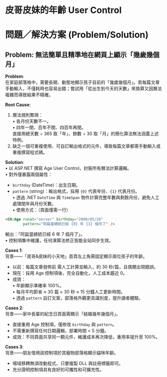 # 皮哥皮妹的年齡 User Control

# 問題／解決方案 (Problem/Solution)

## Problem: 無法簡單且精準地在網頁上顯示「幾歲幾個月」

**Problem**:  
在家庭部落格中，需要長期、動態地顯示孩子目前的「幾歲幾個月」。若每篇文章手動輸入，不僅耗時也容易出錯；嘗試用「從出生到今天的天數」來換算又因曆法複雜而導致結果不精確。

**Root Cause**:  
1. 曆法規則繁瑣：  
   • 各月份天數不一。  
   • 四年一閏、百年不閏、四百年再閏。  
   直接用總天數 ÷ 365 取「年」、餘數 ÷ 30 取「月」的簡化算法無法涵蓋上述特例。  
2. 缺乏一個可重複使用、可自訂輸出格式的元件，導致每篇文章都需手動輸入或重複撰寫程式碼。

**Solution**:  
• 以 ASP.NET 撰寫 Age User Control，封裝所有曆法計算邏輯。  
• 對外僅暴露兩個屬性：  
  - `birthday` (DateTime)：出生日期。  
  - `pattern` (string)：輸出格式，採用 `{0}` 代表年份、`{1}` 代表月份。  
• 透過 .NET `DateTime` 與 `TimeSpan` 物件計算完整年數與剩餘月份，避免人工處理閏年與月份天數。  
• 使用方式：（頁面僅需一行）  
```aspx
<CH:Age runat="server" birthday="2000/05/20"
        pattern="阿扁當總統已經 {0} 年 {1} 個月了" />
```  
輸出：「阿扁當總統已經 6 年 7 個月了」。  
• 控制項集中維護，任何演算法修正皆能全站同步生效。

**Cases 1**:  
背景——「皮哥&皮妹的小天地」首頁左上角需固定顯示兩位孩子的年齡。  
- 以前：每篇文章發佈前 需人工計算並輸入，約 30 秒/篇，且偶爾出現錯誤。  
- 現在：採用 Age 控制項後，完全自動化，人工成本趨近 0。  
- 成效：  
  • 年齡顯示準確率 100%。  
  • 每月平均節省 ≈ 30 篇 × 30 秒 ≈ 15 分鐘人工更新時間。  
  • 透過 `pattern` 自訂文案，部落格外觀更具識別度，提升讀者體驗。  

**Cases 2**:  
背景——家中長輩的紀念日頁面需顯示「結婚幾年幾個月」。  
- 直接重用 Age 控制項，僅修改 `birthday` 與 `pattern`。  
- 不需重新撰寫任何日期邏輯，部署時間 < 5 分鐘。  
- 成效：不同頁面共享同一顆元件，維護成本再次降低，重用率提升至 100%。  

**Cases 3**:  
背景——朋友借用該控制項於其寵物部落格顯示貓咪年齡。  
- 場域移轉無須改動程式，只要複製 DLL 與註冊標籤即可。  
- 充分證明控制項具有良好的可攜性和可擴充性。